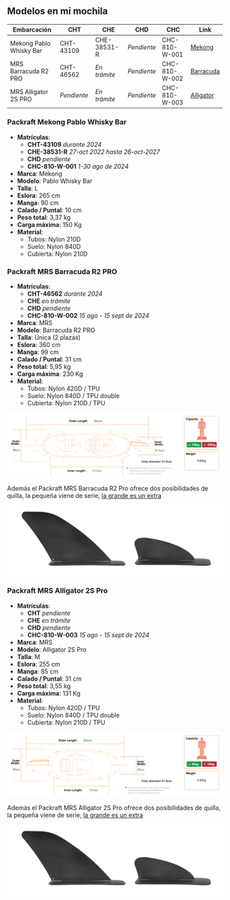 ## Modelos en mi mochila
| Embarcación | CHT | CHE | CHD | CHC | Link |
|-------------|-----|-----|-----|-----|------|
| Mekong Pablo Whisky Bar | CHT-43109 | CHE-38531-R | *Pendiente* | CHC-810-W-001 | [Mekong](./Embarcaciones.md#packraft-mekong-pablo-whisky-bar) |
| MRS Barracuda R2 PRO | CHT-46562 | *En trámite* | *Pendiente* | CHC-810-W-002 | [Barracuda](./Embarcaciones.md#packraft-MRS-barracuda-r2-pro) |
| MRS Alligator 2S PRO | *Pendiente* | *En trámite* | *Pendiente* | CHC-810-W-003 | [Alligator](./Embarcaciones.md#packraft-MRS-alligator-2s-pro) |

### Packraft Mekong Pablo Whisky Bar
* **Matrículas**:
    * **CHT-43109** *durante 2024*
    * **CHE-38531-R** *27-oct 2022 hasta 26-oct-2027*
    * **CHD** *pendiente*
    * **CHC-810-W-001** *1-30 ago de 2024*
* **Marca**: Mekong
* **Modelo**: Pablo Whisky Bar
* **Talla**: L
* **Eslora**: 265 cm
* **Manga**: 90 cm
* **Calado / Puntal**: 10 cm
* **Peso total**: 3,37 kg
* **Carga máxima**: 150 Kg
* **Material**:
    * Tubos: Nylon 210D
    * Suelo: Nylon 840D
    * Cubierta: Nylon 210D

### Packraft MRS Barracuda R2 PRO
* **Matrículas**:
    * **CHT-46562** *durante 2024*
    * **CHE** *en trámite*
    * **CHD** *pendiente*
    * **CHC-810-W-002** *15 ago - 15 sept de 2024*
* **Marca**: MRS
* **Modelo**: Barracuda R2 PRO
* **Talla**: Única (2 plazas)
* **Eslora**: 360 cm
* **Manga**: 99 cm
* **Calado / Puntal**: 31 cm
* **Peso total**: 5,95 kg
* **Carga máxima**: 230 Kg
* **Material**:
    * Tubos: Nylon 420D / TPU
    * Suelo: Nylon 840D / TPU double
    * Cubierta: Nylon 210D / TPU

![](./images/Barracuda-R2-Pro-1.svg)

Además el Packraft MRS Barracuda R2 Pro ofrece dos posibilidades de quilla, la pequeña viene de serie, [la grande es un extra](https://www.microrafting.com/products/skeg?variant=40271482192069)

![](./images/MRS-skegs.jpg)

### Packraft MRS Alligator 2S Pro
* **Matrículas**:
    * **CHT** *pendiente*
    * **CHE** *en trámite*
    * **CHD** *pendiente*
    * **CHC-810-W-003** *15 ago - 15 sept de 2024*
* **Marca**: MRS
* **Modelo**: Alligator 2S Pro
* **Talla**: M
* **Eslora**: 255 cm
* **Manga**: 85 cm
* **Calado / Puntal**: 31 cm
* **Peso total**: 3,55 kg
* **Carga máxima**: 131 Kg
* **Material**:
    * Tubos: Nylon 420D / TPU
    * Suelo: Nylon 840D / TPU double
    * Cubierta: Nylon 210D / TPU

![](./images/Alligator-2S-Pro-1.svg)

Además el Packraft MRS Alligator 2S Pro ofrece dos posibilidades de quilla, la pequeña viene de serie, [la grande es un extra](https://www.microrafting.com/products/skeg?variant=40271482192069)

![](./images/MRS-skegs.jpg)